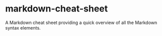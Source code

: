 # markdown-cheat-sheet
A Markdown cheat sheet providing a quick overview of all the Markdown syntax elements.
